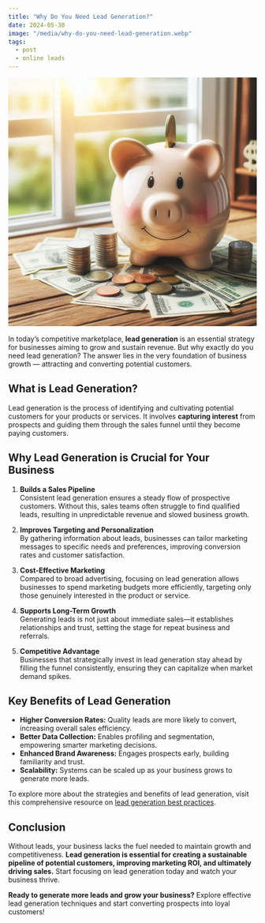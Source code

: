 ```yaml
---
title: "Why Do You Need Lead Generation?"
date: 2024-05-30
image: "/media/why-do-you-need-lead-generation.webp"
tags:
  - post
  - online leads
---
```


![Why Do You Need Lead Generation?](/media/why-do-you-need-lead-generation.webp)

In today’s competitive marketplace, **lead generation** is an essential strategy for businesses aiming to grow and sustain revenue. But why exactly do you need lead generation? The answer lies in the very foundation of business growth — attracting and converting potential customers.

## What is Lead Generation?

Lead generation is the process of identifying and cultivating potential customers for your products or services. It involves **capturing interest** from prospects and guiding them through the sales funnel until they become paying customers.

## Why Lead Generation is Crucial for Your Business

1. **Builds a Sales Pipeline**  
   Consistent lead generation ensures a steady flow of prospective customers. Without this, sales teams often struggle to find qualified leads, resulting in unpredictable revenue and slowed business growth.

2. **Improves Targeting and Personalization**  
   By gathering information about leads, businesses can tailor marketing messages to specific needs and preferences, improving conversion rates and customer satisfaction.

3. **Cost-Effective Marketing**  
   Compared to broad advertising, focusing on lead generation allows businesses to spend marketing budgets more efficiently, targeting only those genuinely interested in the product or service.

4. **Supports Long-Term Growth**  
   Generating leads is not just about immediate sales—it establishes relationships and trust, setting the stage for repeat business and referrals.

5. **Competitive Advantage**  
   Businesses that strategically invest in lead generation stay ahead by filling the funnel consistently, ensuring they can capitalize when market demand spikes.

## Key Benefits of Lead Generation

- **Higher Conversion Rates:** Quality leads are more likely to convert, increasing overall sales efficiency.  
- **Better Data Collection:** Enables profiling and segmentation, empowering smarter marketing decisions.  
- **Enhanced Brand Awareness:** Engages prospects early, building familiarity and trust.  
- **Scalability:** Systems can be scaled up as your business grows to generate more leads.

To explore more about the strategies and benefits of lead generation, visit this comprehensive resource on [lead generation best practices](https://leadcraftr.com/posts/lead-generation/).

## Conclusion

Without leads, your business lacks the fuel needed to maintain growth and competitiveness. **Lead generation is essential for creating a sustainable pipeline of potential customers, improving marketing ROI, and ultimately driving sales.** Start focusing on lead generation today and watch your business thrive.

**Ready to generate more leads and grow your business?** Explore effective lead generation techniques and start converting prospects into loyal customers!
